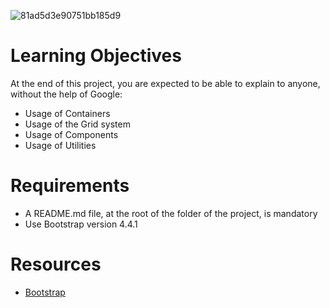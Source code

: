 ![81ad5d3e90751bb185d9](https://github.com/chris85gillis/atlas-web_front_end/assets/126268722/b0fe3c88-5099-49e6-a179-6e19076ad66f)


# Learning Objectives
At the end of this project, you are expected to be able to explain to anyone, without the help of Google:

- Usage of Containers
- Usage of the Grid system
- Usage of Components
- Usage of Utilities

# Requirements

- A README.md file, at the root of the folder of the project, is mandatory
- Use Bootstrap version 4.4.1

# Resources

- [Bootstrap](https://getbootstrap.com/docs/4.4/getting-started/introduction/)

